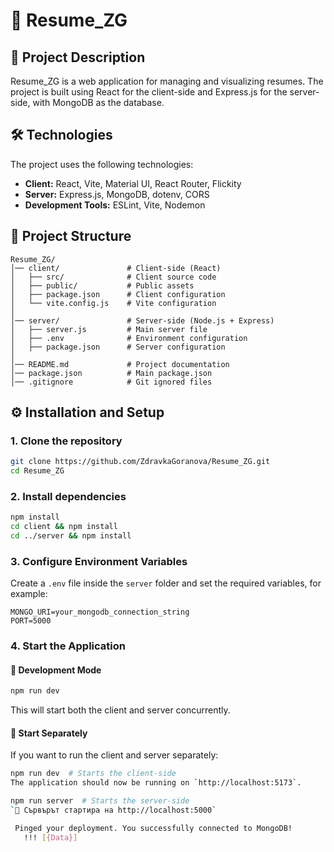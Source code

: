 # 🚀 Resume_ZG

## 📌 Project Description
Resume_ZG is a web application for managing and visualizing resumes. The project is built using React for the client-side and Express.js for the server-side, with MongoDB as the database.

## 🛠️ Technologies
The project uses the following technologies:
- **Client:** React, Vite, Material UI, React Router, Flickity
- **Server:** Express.js, MongoDB, dotenv, CORS
- **Development Tools:** ESLint, Vite, Nodemon

## 📂 Project Structure
```
Resume_ZG/
│── client/               # Client-side (React)
│   ├── src/              # Client source code
│   ├── public/           # Public assets
│   ├── package.json      # Client configuration
│   └── vite.config.js    # Vite configuration
│
│── server/               # Server-side (Node.js + Express)
│   ├── server.js         # Main server file
│   ├── .env              # Environment configuration
│   ├── package.json      # Server configuration             
│
│── README.md             # Project documentation
│── package.json          # Main package.json
│── .gitignore            # Git ignored files
```

## ⚙️ Installation and Setup
### 1. Clone the repository
```sh
git clone https://github.com/ZdravkaGoranova/Resume_ZG.git
cd Resume_ZG
```

### 2. Install dependencies
```sh
npm install
cd client && npm install
cd ../server && npm install
```

### 3. Configure Environment Variables
Create a `.env` file inside the `server` folder and set the required variables, for example:
```
MONGO_URI=your_mongodb_connection_string
PORT=5000
```

### 4. Start the Application
#### 🚧 Development Mode
```sh
npm run dev
```
This will start both the client and server concurrently.

#### 🔧 Start Separately
If you want to run the client and server separately:
```sh
npm run dev  # Starts the client-side
The application should now be running on `http://localhost:5173`.
```
```sh
npm run server  # Starts the server-side
`🚀 Сървърът стартира на http://localhost:5000`

 Pinged your deployment. You successfully connected to MongoDB!
   !!! [{Data}]
```

